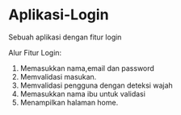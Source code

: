 # Aplikasi-Login
Sebuah aplikasi dengan fitur login

Alur Fitur Login:
1. Memasukkan nama,email dan password
2. Memvalidasi masukan.
3. Memvalidasi pengguna dengan deteksi wajah
4. Memasukkan nama ibu untuk validasi
5. Menampilkan halaman home.

